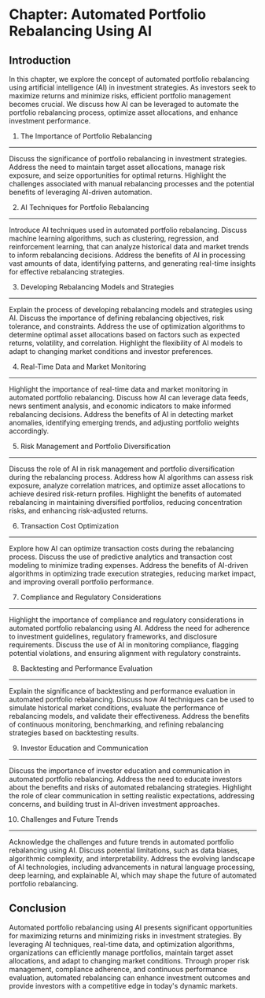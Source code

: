 Chapter: Automated Portfolio Rebalancing Using AI
=================================================

Introduction
------------

In this chapter, we explore the concept of automated portfolio rebalancing using artificial intelligence (AI) in investment strategies. As investors seek to maximize returns and minimize risks, efficient portfolio management becomes crucial. We discuss how AI can be leveraged to automate the portfolio rebalancing process, optimize asset allocations, and enhance investment performance.

1. The Importance of Portfolio Rebalancing
------------------------------------------

Discuss the significance of portfolio rebalancing in investment strategies. Address the need to maintain target asset allocations, manage risk exposure, and seize opportunities for optimal returns. Highlight the challenges associated with manual rebalancing processes and the potential benefits of leveraging AI-driven automation.

2. AI Techniques for Portfolio Rebalancing
------------------------------------------

Introduce AI techniques used in automated portfolio rebalancing. Discuss machine learning algorithms, such as clustering, regression, and reinforcement learning, that can analyze historical data and market trends to inform rebalancing decisions. Address the benefits of AI in processing vast amounts of data, identifying patterns, and generating real-time insights for effective rebalancing strategies.

3. Developing Rebalancing Models and Strategies
-----------------------------------------------

Explain the process of developing rebalancing models and strategies using AI. Discuss the importance of defining rebalancing objectives, risk tolerance, and constraints. Address the use of optimization algorithms to determine optimal asset allocations based on factors such as expected returns, volatility, and correlation. Highlight the flexibility of AI models to adapt to changing market conditions and investor preferences.

4. Real-Time Data and Market Monitoring
---------------------------------------

Highlight the importance of real-time data and market monitoring in automated portfolio rebalancing. Discuss how AI can leverage data feeds, news sentiment analysis, and economic indicators to make informed rebalancing decisions. Address the benefits of AI in detecting market anomalies, identifying emerging trends, and adjusting portfolio weights accordingly.

5. Risk Management and Portfolio Diversification
------------------------------------------------

Discuss the role of AI in risk management and portfolio diversification during the rebalancing process. Address how AI algorithms can assess risk exposure, analyze correlation matrices, and optimize asset allocations to achieve desired risk-return profiles. Highlight the benefits of automated rebalancing in maintaining diversified portfolios, reducing concentration risks, and enhancing risk-adjusted returns.

6. Transaction Cost Optimization
--------------------------------

Explore how AI can optimize transaction costs during the rebalancing process. Discuss the use of predictive analytics and transaction cost modeling to minimize trading expenses. Address the benefits of AI-driven algorithms in optimizing trade execution strategies, reducing market impact, and improving overall portfolio performance.

7. Compliance and Regulatory Considerations
-------------------------------------------

Highlight the importance of compliance and regulatory considerations in automated portfolio rebalancing using AI. Address the need for adherence to investment guidelines, regulatory frameworks, and disclosure requirements. Discuss the use of AI in monitoring compliance, flagging potential violations, and ensuring alignment with regulatory constraints.

8. Backtesting and Performance Evaluation
-----------------------------------------

Explain the significance of backtesting and performance evaluation in automated portfolio rebalancing. Discuss how AI techniques can be used to simulate historical market conditions, evaluate the performance of rebalancing models, and validate their effectiveness. Address the benefits of continuous monitoring, benchmarking, and refining rebalancing strategies based on backtesting results.

9. Investor Education and Communication
---------------------------------------

Discuss the importance of investor education and communication in automated portfolio rebalancing. Address the need to educate investors about the benefits and risks of automated rebalancing strategies. Highlight the role of clear communication in setting realistic expectations, addressing concerns, and building trust in AI-driven investment approaches.

10. Challenges and Future Trends
--------------------------------

Acknowledge the challenges and future trends in automated portfolio rebalancing using AI. Discuss potential limitations, such as data biases, algorithmic complexity, and interpretability. Address the evolving landscape of AI technologies, including advancements in natural language processing, deep learning, and explainable AI, which may shape the future of automated portfolio rebalancing.

Conclusion
----------

Automated portfolio rebalancing using AI presents significant opportunities for maximizing returns and minimizing risks in investment strategies. By leveraging AI techniques, real-time data, and optimization algorithms, organizations can efficiently manage portfolios, maintain target asset allocations, and adapt to changing market conditions. Through proper risk management, compliance adherence, and continuous performance evaluation, automated rebalancing can enhance investment outcomes and provide investors with a competitive edge in today's dynamic markets.
